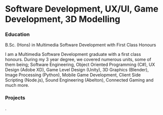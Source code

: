 # Software Development, UX/UI, Game Development, 3D Modelling

### Education
B.Sc. (Hons) in Multimedia Software Development with First Class Honours

I am a Multimedia Software Development graduate with a first class honours. During my 3 year degree, we covered numerous units, some of them being; Software Engineering, Object Oriented Programming (C#), UX Design (Adobe XD), Game Level Design (Unity), 3D Graphics (Blender), Image Processing (Python), Mobile Game Development, Client Side Scripting (Node.js), Sound Engineering (Abelton), Connected Gaming and much more.

### Projects
.

